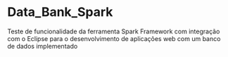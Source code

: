 # Data_Bank_Spark
Teste de funcionalidade da ferramenta Spark Framework com integração com o Eclipse para o desenvolvimento de aplicações web com um banco de dados implementado
